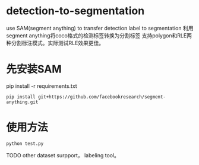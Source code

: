 # detection-to-segmentation
use SAM(segment anything) to transfer detection label to segmentation
利用segment anything将coco格式的检测标签转换为分割标签
支持polygon和RLE两种分割标注模式。实际测试RLE效果更佳。
# 先安装SAM
pip install -r requirements.txt
```
pip install git+https://github.com/facebookresearch/segment-anything.git
```
# 使用方法
```
python test.py
```
TODO
 other dataset surpport， labeling tool。
